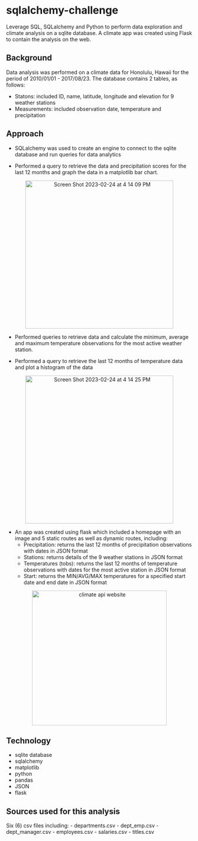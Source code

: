 # sqlalchemy-challenge
Leverage SQL, SQLalchemy and Python to perform data exploration and climate analysis on a sqlite database. A climate app was created using Flask to contain the analysis on the web.

## Background

Data analysis was performed on a climate data for Honolulu, Hawaii for the period of 2010/01/01 - 2017/08/23. The database contains 2 tables, as follows:
- Statons: included ID, name, latitude, longitude and elevation for 9 weather stations
- Measurements: included observation date, temperature and precipitation


## Approach

- SQLalchemy was used to create an engine to connect to the sqlite database and run queries for data analytics

- Performed a query to retrieve the data and precipitation scores for the last 12 months and graph the data in a matplotlib bar chart.

<p align="center">
  <img width="400" alt="Screen Shot 2023-02-24 at 4 14 09 PM" src="https://user-images.githubusercontent.com/44728723/221295851-3de2d497-5565-4876-8bb7-f481ce2f7aa7.png">
</p>

- Performed queries to retrieve data and calculate the minimum, average and maximum temperature observations for the most active weather station.

- Performed a query to retrieve the last 12 months of temperature data and plot a histogram of the data

<p align="center">
    <img width="400" alt="Screen Shot 2023-02-24 at 4 14 25 PM" src="https://user-images.githubusercontent.com/44728723/221295770-ee3795bc-b12f-4b51-8471-14baec9be1c2.png">
</p>

- An app was created using flask which included a homepage with an image and 5 static routes as well as dynamic routes, including:
    - Precipitation: returns the last 12 months of precipitation observations with dates in JSON format
    - Stations: returns details of the 9 weather stations in JSON format
    - Temperatures (tobs):  returns the last 12 months of temperature observations with dates for the most active station in JSON format
    - Start: returns the MIN/AVG/MAX temperatures for a specified start date and end date in JSON format

<p align="center">
  <img width="364" alt="climate api website" src="https://user-images.githubusercontent.com/44728723/221297504-2a89ed39-6bbb-459b-bb8b-656de1c90ff2.png">
</p>


## Technology
- sqlite database
- sqlalchemy
- matplotlib
- python
- pandas
- JSON
- flask

## Sources used for this analysis

Six (6) csv files including:
    - departments.csv
    - dept_emp.csv
    - dept_manager.csv
    - employees.csv
    - salaries.csv
    - titles.csv
